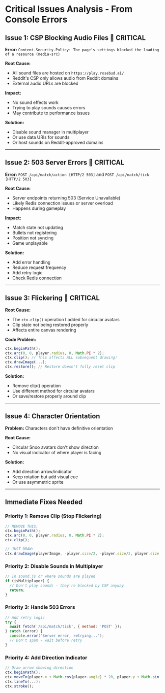 # Critical Issues Analysis - From Console Errors

## Issue 1: CSP Blocking Audio Files 🔴 CRITICAL
**Error:** `Content-Security-Policy: The page's settings blocked the loading of a resource (media-src)`

**Root Cause:**
- All sound files are hosted on `https://play.rosebud.ai/`
- Reddit's CSP only allows audio from Reddit domains
- External audio URLs are blocked

**Impact:**
- No sound effects work
- Trying to play sounds causes errors
- May contribute to performance issues

**Solution:**
- Disable sound manager in multiplayer
- Or use data URIs for sounds
- Or host sounds on Reddit-approved domains

---

## Issue 2: 503 Server Errors 🔴 CRITICAL
**Error:** `POST /api/match/action [HTTP/2 503]` and `POST /api/match/tick [HTTP/2 503]`

**Root Cause:**
- Server endpoints returning 503 (Service Unavailable)
- Likely Redis connection issues or server overload
- Happens during gameplay

**Impact:**
- Match state not updating
- Bullets not registering
- Position not syncing
- Game unplayable

**Solution:**
- Add error handling
- Reduce request frequency
- Add retry logic
- Check Redis connection

---

## Issue 3: Flickering 🔴 CRITICAL
**Root Cause:**
- The `ctx.clip()` operation I added for circular avatars
- Clip state not being restored properly
- Affects entire canvas rendering

**Code Problem:**
```javascript
ctx.beginPath();
ctx.arc(0, 0, player.radius, 0, Math.PI * 2);
ctx.clip(); // This affects ALL subsequent drawing!
ctx.drawImage(...);
ctx.restore(); // Restore doesn't fully reset clip
```

**Solution:**
- Remove clip() operation
- Use different method for circular avatars
- Or save/restore properly around clip

---

## Issue 4: Character Orientation
**Problem:** Characters don't have definitive orientation

**Root Cause:**
- Circular Snoo avatars don't show direction
- No visual indicator of where player is facing

**Solution:**
- Add direction arrow/indicator
- Keep rotation but add visual cue
- Or use asymmetric sprite

---

## Immediate Fixes Needed

### Priority 1: Remove Clip (Stop Flickering)
```javascript
// REMOVE THIS:
ctx.beginPath();
ctx.arc(0, 0, player.radius, 0, Math.PI * 2);
ctx.clip();

// JUST DRAW:
ctx.drawImage(playerImage, -player.size/2, -player.size/2, player.size, player.size);
```

### Priority 2: Disable Sounds in Multiplayer
```javascript
// In sound.js or where sounds are played
if (isMultiplayer) {
  // Don't play sounds - they're blocked by CSP anyway
  return;
}
```

### Priority 3: Handle 503 Errors
```javascript
// Add retry logic
try {
  await fetch('/api/match/tick', { method: 'POST' });
} catch (error) {
  console.error('Server error, retrying...');
  // Don't spam - wait before retry
}
```

### Priority 4: Add Direction Indicator
```javascript
// Draw arrow showing direction
ctx.beginPath();
ctx.moveTo(player.x + Math.cos(player.angle) * 20, player.y + Math.sin(player.angle) * 20);
ctx.lineTo(...);
ctx.stroke();
```
